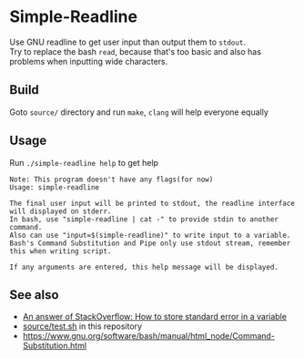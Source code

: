 # Simple-Readline

Use GNU readline to get user input than output them to `stdout`.\
Try to replace the bash `read`, because that's too basic and also has problems when inputting wide characters.

## Build

Goto `source/` directory and run `make`, `clang` will help everyone equally

## Usage

Run `./simple-readline help` to get help

```text
Note: This program doesn't have any flags(for now)
Usage: simple-readline

The final user input will be printed to stdout, the readline interface will displayed on stderr.
In bash, use "simple-readline | cat -" to provide stdin to another command.
Also can use "input=$(simple-readline)" to write input to a variable.
Bash's Command Substitution and Pipe only use stdout stream, remember this when writing script.

If any arguments are entered, this help message will be displayed.
```

## See also

- [An answer of StackOverflow: How to store standard error in a variable](https://stackoverflow.com/a/963857/25416550)
- [source/test.sh](source/test.sh) in this repository
- <https://www.gnu.org/software/bash/manual/html_node/Command-Substitution.html>
